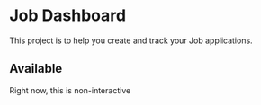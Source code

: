 # Job Dashboard

This project is to help you create and track your Job applications.

## Available

Right now, this is non-interactive
